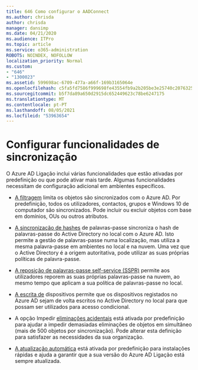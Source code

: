 ```yaml
---
title: 646 Como configurar o AADConnect
ms.author: chrisda
author: chrisda
manager: dansimp
ms.date: 04/21/2020
ms.audience: ITPro
ms.topic: article
ms.service: o365-administration
ROBOTS: NOINDEX, NOFOLLOW
localization_priority: Normal
ms.custom:
- "646"
- "1300023"
ms.assetid: 599698ac-6709-477a-a66f-169b3165064e
ms.openlocfilehash: c5fa5fd7586f999698fe43554fb9a2b205be3e25740c20763254a38d41297e0c
ms.sourcegitcommit: b5f7da89a650d2915dc652449623c78be6247175
ms.translationtype: MT
ms.contentlocale: pt-PT
ms.lasthandoff: 08/05/2021
ms.locfileid: "53963654"
---
```

# <a name="configure-sync-features"></a>Configurar funcionalidades de sincronização

O Azure AD Ligação inclui várias funcionalidades que estão ativadas por predefinição ou que pode ativar mais tarde. Algumas funcionalidades necessitam de configuração adicional em ambientes específicos.

- [A filtragem](https://docs.microsoft.com/azure/active-directory/connect/active-directory-aadconnectsync-configure-filtering) limita os objetos são sincronizados com o Azure AD. Por predefinição, todos os utilizadores, contactos, grupos e Windows 10 de computador são sincronizados. Pode incluir ou excluir objetos com base em domínios, OUs ou outros atributos.

- [A sincronização de hashes](https://docs.microsoft.com/azure/active-directory/connect/active-directory-aadconnectsync-implement-password-hash-synchronization) de palavras-passe sincroniza o hash de palavras-passe do Active Directory no local com o Azure AD. Isto permite a gestão de palavras-passe numa localização, mas utiliza a mesma palavra-passe em ambientes no local e na nuvem. Uma vez que o Active Directory é a origem autoritativa, pode utilizar as suas próprias políticas de palavra-passe.

- [A reposição de palavras-passe self-service (SSPR)](https://docs.microsoft.com/azure/active-directory/authentication/quickstart-sspr) permite aos utilizadores reporem as suas próprias palavras-passe na nuvem, ao mesmo tempo que aplicam a sua política de palavras-passe no local.

- [A escrita de](https://docs.microsoft.com/azure/active-directory/connect/active-directory-aadconnect-feature-device-writeback) dispositivos permite que os dispositivos registados no Azure AD sejam de volta escritos no Active Directory no local para que possam ser utilizados para acesso condicional.

- A opção Impedir [eliminações acidentais](https://docs.microsoft.com/azure/active-directory/connect/active-directory-aadconnectsync-feature-prevent-accidental-deletes) está ativada por predefinição para ajudar a impedir demasiadas eliminações de objetos em simultâneo (mais de 500 objetos por sincronização). Pode alterar esta definição para satisfazer as necessidades da sua organização.

- [A atualização automática](https://docs.microsoft.com/azure/active-directory/connect/active-directory-aadconnect-feature-automatic-upgrade) está ativada por predefinição para instalações rápidas e ajuda a garantir que a sua versão do Azure AD Ligação está sempre atualizada.
